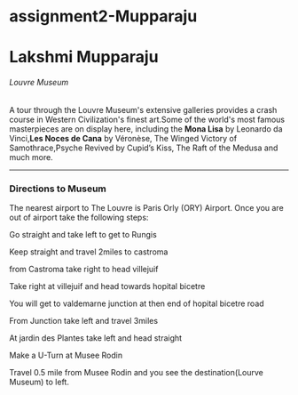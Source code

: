 # assignment2-Mupparaju
# Lakshmi Mupparaju
###### Louvre Museum
A tour through the Louvre Museum's extensive galleries provides a crash course in Western Civilization's finest art.Some of the world's most famous masterpieces are on display here, including the **Mona Lisa** by Leonardo da Vinci,**Les Noces de Cana** by Véronèse, The Winged Victory of Samothrace,Psyche Revived by Cupid’s Kiss, The Raft of the Medusa and much more.
***
### Directions to Museum
The nearest airport to The Louvre is Paris Orly (ORY) Airport. Once you are out of airport take the following steps:


Go straight and take left to get to Rungis

Keep straight and travel 2miles to castroma  

from Castroma take right to head villejuif

Take right at villejuif and head towards hopital bicetre

You will get to valdemarne junction at then end of hopital bicetre road

From Junction take left and travel 3miles

At jardin des Plantes take left and head straight

Make a U-Turn at Musee Rodin 

Travel 0.5 mile from Musee Rodin and you see the destination(Lourve Museum) to left.

